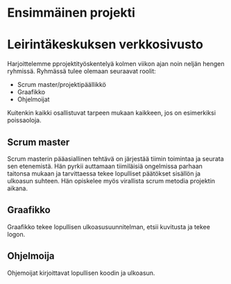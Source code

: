 # Ensimmäinen projekti

# Leirintäkeskuksen verkkosivusto

Harjoittelemme pprojektityöskentelyä kolmen viikon ajan noin neljän hengen ryhmissä. Ryhmässä tulee olemaan seuraavat roolit:

- Scrum master/projektipäällikkö
- Graafikko
- Ohjelmoijat

Kuitenkin kaikki osallistuvat tarpeen mukaan kaikkeen, jos on esimerkiksi poissaoloja.

## Scrum master

Scrum masterin pääasiallinen tehtävä on järjestää tiimin toimintaa ja seurata sen etenemistä. Hän pyrkii auttamaan tiimiläisiä ongelmissa parhaan taitonsa mukaan ja tarvittaessa tekee lopulliset päätökset sisällön ja ulkoasun suhteen. Hän opiskelee myös virallista scrum metodia projektin aikana.

## Graafikko

Graafikko tekee lopullisen ulkoasusuunnitelman, etsii kuvitusta ja tekee logon.

## Ohjelmoija

Ohjemoijat kirjoittavat lopullisen koodin ja ulkoasun.